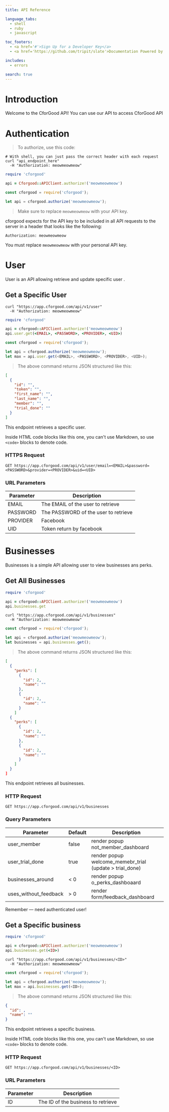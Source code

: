 ```yaml
---
title: API Reference

language_tabs:
  - shell
  - ruby
  - javascript

toc_footers:
  - <a href='#'>Sign Up for a Developer Key</a>
  - <a href='https://github.com/tripit/slate'>Documentation Powered by Slate</a>

includes:
  - errors

search: true
---
```


# Introduction

Welcome to the CforGood API! You can use our API to access CforGood API <endpoints class=""></endpoints>



# Authentication

> To authorize, use this code:

```shell
# With shell, you can just pass the correct header with each request
curl "api_endpoint_here"
  -H "Authorization: meowmeowmeow"
```

```ruby
require 'cforgood'

api = Cforgood::APIClient.authorize!('meowmeowmeow')
```

```javascript
const cforgood = require('cforgood');

let api = cforgood.authorize('meowmeowmeow');
```

> Make sure to replace `meowmeowmeow` with your API key.

<!-- cforgood uses API keys to allow access to the API. You can register a new cforgood API key at our [developer portal](https://app.cforgood.com/developers). -->

cforgood expects for the API key to be included in all API requests to the server in a header that looks like the following:

`Authorization: meowmeowmeow`

<aside class="notice">
You must replace <code>meowmeowmeow</code> with your personal API key.
</aside>

# User

User is an API allowing retrieve and update specific user .

## Get a Specific User

```shell
curl "https://app.cforgood.com/api/v1/user"
  -H "Authorization: meowmeowmeow"
```

```ruby
require 'cforgood'

api = cforgood::APIClient.authorize!('meowmeowmeow')
api.user.get(<EMAIL>, <PASSWORD>, <PROVIDER>, <UID>)
```

```javascript
const cforgood = require('cforgood');

let api = cforgood.authorize('meowmeowmeow');
let max = api.user.get(<EMAIL>, <PASSWORD>, <PROVIDER>, <UID>);
```

> The above command returns JSON structured like this:

```json
[
  {
    "id": "",
    "token": "",
    "first_name": "",
    "last_name": "",
    "member": "",
    "trial_done": ""
  }
]
```

This endpoint retrieves a specific user.

<aside class="warning">Inside HTML code blocks like this one, you can't use Markdown, so use <code>&lt;code&gt;</code> blocks to denote code.</aside>

### HTTPS Request

`GET https://app.cforgood.com/api/v1/user/email=<EMAIL>&password=<PASSWORD>&provider=<PROVIDER>&uid=<UID>`

### URL Parameters

Parameter | Description
--------- | -----------
EMAIL | The EMAIL of the user to retrieve
PASSWORD | The PASSWORD of the user to retrieve
PROVIDER | Facebook
UID | Token return by facebook



# Businesses

Businesses is a simple API allowing user to view businesses ans perks.

## Get All Businesses

```ruby
require 'cforgood'

api = cforgood::APIClient.authorize!('meowmeowmeow')
api.businesses.get
```

```shell
curl "https://app.cforgood.com/api/v1/businesses"
  -H "Authorization: meowmeowmeow"
```

```javascript
const cforgood = require('cforgood');

let api = cforgood.authorize('meowmeowmeow');
let businesses = api.businesses.get();
```

> The above command returns JSON structured like this:

```json
[
  {
    "perks": [
      {
        "id": 2,
        "name": ""
      },
      {
        "id": 2,
        "name": ""
      }
    ]
  {
    "perks": [
      {
        "id": 2,
        "name": ""
      },
      {
        "id": 2,
        "name": ""
      }
    ]
  }
]
```

This endpoint retrieves all businesses.

### HTTP Request

`GET https://app.cforgood.com/api/v1/businesses`

### Query Parameters

Parameter | Default | Description
--------- | ------- | -----------
user_member | false | render popup not_member_dashboard
user_trial_done | true |render popup welcome_memebr_trial (update > trial_done)
businesses_around | < 0 | render popup o_perks_dashboaard
uses_without_feedback | > 0 | render form/feedback_dashboard

<aside class="success">
Remember — need authenticated user!
</aside>

## Get a Specific business

```ruby
require 'cforgood'

api = cforgood::APIClient.authorize!('meowmeowmeow')
api.businesses.get(<ID>)
```

```shell
curl "https://app.cforgood.com/api/v1/businesses/<ID>"
  -H "Authorization: meowmeowmeow"
```

```javascript
const cforgood = require('cforgood');

let api = cforgood.authorize('meowmeowmeow');
let max = api.businesses.get(<ID>);
```

> The above command returns JSON structured like this:

```json
{
  "id": ,
  "name": ""
}
```

This endpoint retrieves a specific business.

<aside class="warning">Inside HTML code blocks like this one, you can't use Markdown, so use <code>&lt;code&gt;</code> blocks to denote code.</aside>

### HTTP Request

`GET https://app.cforgood.com/api/v1/businesses/<ID>`

### URL Parameters

Parameter | Description
--------- | -----------
ID | The ID of the business to retrieve

